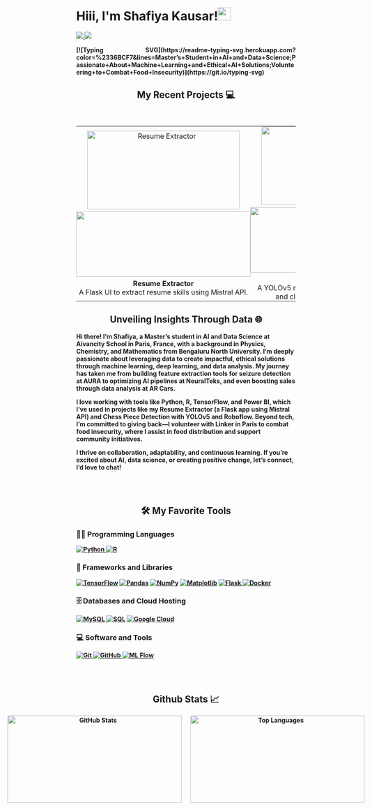 <!-- ///////// NAME AND BADGES ///////// -->
<p>
  <h1 align="justify"><b>Hiii, I'm Shafiya Kausar!<img src="https://media.giphy.com/media/hvRJCLFzcasrR4ia7z/giphy.gif" width="30px"></h1>
   <p align="justify">
      <a href="https://linkedin.com/in/kausarshafiya">
        <img src="https://img.shields.io/badge/linkedin-%230077B5.svg?&style=for-the-badge&logo=linkedin&logoColor=white" />
      </a> 
      <a href="https://github.com/Shafiya0101" target="_blank">
        <img src="https://img.shields.io/badge/GitHub-%2312100E.svg?&style=for-the-badge&logo=github&logoColor=white" />
      </a>
   </p>
</p>

<!-- ///////// ANIMATED BIO TEXT ///////// -->
<p align="justify">[![Typing SVG](https://readme-typing-svg.herokuapp.com?color=%2336BCF7&lines=Master’s+Student+in+AI+and+Data+Science;Passionate+About+Machine+Learning+and+Ethical+AI+Solutions;Volunteering+to+Combat+Food+Insecurity)](https://git.io/typing-svg)
</p>

<!-- ///////// PROJECTS SECTION ///////// -->
<h2 align="center">My Recent Projects 💻</h2>
<br />

<!-- Table layout for 3 projects -->
<table align="center">
  <tr>
    <!-- Project 1 -->
    <td align="center" style="padding: 0px;">
      <img src="./resume-extractor.png" alt="Resume Extractor" width="350" height="180" style="margin-bottom: 5px;" />
      <a href="https://github.com/Shafiya0101" target="_blank">
        <img src="https://github-readme-stats.vercel.app/api/pin/?username=Shafiya0101&repo=Resume-Extractor&theme=tokyonight" width="400" height="150" style="margin-bottom: 5px;" />
      </a>
      <p style="margin: 0; font-weight: bold;">Resume Extractor</p>
      <p style="margin: 0;">A Flask UI to extract resume skills using Mistral API.</p>
    </td>
    <!-- Project 2 -->
    <td align="center" style="padding: 0px;">
      <img src="./chess-detection.png" alt="Chess Piece Detection" width="350" height="180" style="margin-bottom: 5px;" />
      <a href="https://github.com/Shafiya0101/Chess-Piece-Detection" target="_blank">
        <img src="https://github-readme-stats.vercel.app/api/pin/?username=Shafiya0101&repo=Chess-Piece-Detection&theme=tokyonight" width="400" height="150" style="margin-bottom: 5px;" />
      </a>
      <p style="margin: 0; font-weight: bold;">Chess Piece Detection</p>
      <p style="margin: 0;">A YOLOv5 model trained with Roboflow to detect and classify chess pieces in real time.</p>
    </td>
    <!-- Project 3 -->
    <td align="center" style="padding: 0px;">
      <img src="./credit-card-analysis.png" alt="Credit Card Analysis Dashboards" width="350" height="180" style="margin-bottom: 5px;" />
      <a href="https://github.com/Shafiya0101" target="_blank">
        <img src="https://github-readme-stats.vercel.app/api/pin/?username=Shafiya0101&repo=Credit-Card-Analysis&theme=tokyonight" width="400" height="150" style="margin-bottom: 5px;" />
      </a>
      <p style="margin: 0; font-weight: bold;">Credit Card Analysis Dashboards</p>
      <p style="margin: 0;">Power BI dashboards for analyzing revenue trends and customer insights.</p>
    </td>
  </tr>
</table>

<!-- ///////// ABOUT ME ///////// -->  
<h2 align="center">Unveiling Insights Through Data 🌐</h2>
<p>
   Hi there! I’m Shafiya, a Master’s student in AI and Data Science at Aivancity School in Paris, France, with a background in Physics, Chemistry, and Mathematics from Bengaluru North University. I’m deeply passionate about leveraging data to create impactful, ethical solutions through machine learning, deep learning, and data analysis. My journey has taken me from building feature extraction tools for seizure detection at AURA to optimizing AI pipelines at NeuralTeks, and even boosting sales through data analysis at AR Cars.

   I love working with tools like Python, R, TensorFlow, and Power BI, which I’ve used in projects like my **Resume Extractor** (a Flask app using Mistral API) and **Chess Piece Detection** with YOLOv5 and Roboflow. Beyond tech, I’m committed to giving back—I volunteer with Linker in Paris to combat food insecurity, where I assist in food distribution and support community initiatives.

   I thrive on collaboration, adaptability, and continuous learning. If you’re excited about AI, data science, or creating positive change, let’s connect, I’d love to chat! 
</p>

<br>
<br>

<!-- ///////// LANGUAGES AND TOOLS ///////// -->  
<h2 align="center">🛠️ My Favorite Tools</h2>

<!-- Programming Languages -->
<h3 align="left">👨‍💻 Programming Languages</h3>
<p>
  <a href="https://www.python.org/" target="_blank">
    <img alt="Python" src="https://img.shields.io/badge/Python-%2314354C.svg?logo=python&logoColor=white">
  </a>
  <a href="https://www.r-project.org/" target="_blank">
    <img alt="R" src="https://img.shields.io/badge/R-%23276DC3.svg?logo=R&logoColor=white">
  </a>
</p>

<!-- Frameworks and Libraries -->
<h3 align="left">🧰 Frameworks and Libraries</h3>
<p>
  <a href="#"><img alt="TensorFlow" src="https://img.shields.io/badge/TensorFlow-%23FF6F00.svg?logo=TensorFlow&logoColor=white"></a>
  <a href="#"><img alt="Pandas" src="https://img.shields.io/badge/Pandas-%23150458.svg?logo=pandas&logoColor=white"></a>
  <a href="#"><img alt="NumPy" src="https://img.shields.io/badge/NumPy-%23013243.svg?logo=numpy&logoColor=white"></a>
  <a href="#"><img alt="Matplotlib" src="https://img.shields.io/badge/Matplotlib-%230076B5.svg?logo=python&logoColor=white"></a>
  <a href="https://flask.palletsprojects.com/" target="_blank">
    <img alt="Flask" src="https://img.shields.io/badge/Flask-%23000.svg?logo=flask&logoColor=white">
  </a>
  <a href="https://www.docker.com/" target="_blank">
    <img alt="Docker" src="https://img.shields.io/badge/Docker-%232496ED.svg?logo=docker&logoColor=white">
  </a>
</p>

<!-- Databases and Cloud Hosting -->
<h3 align="left">🗄️ Databases and Cloud Hosting</h3>
<p>
  <a href="https://www.mysql.com/" target="_blank">
    <img alt="MySQL" src="https://img.shields.io/badge/MySQL-00000F?logo=mysql&logoColor=white">
  </a>
  <a href="#"><img alt="SQL" src="https://img.shields.io/badge/SQL-%23025E8C.svg?logo=amazon-dynamodb&logoColor=white"></a>
  <a href="https://cloud.google.com/" target="_blank">
    <img alt="Google Cloud" src="https://img.shields.io/badge/Google_Cloud-%234285F4.svg?logo=google-cloud&logoColor=white">
  </a>
  <a href="https://azure.microsoft.com/",
    <img alt="Microsoft Azure" src="https://img.shields.io/badge/Microsoft_Azure-0089D6?logo=microsoft-azure&logoColor=white">
  </a>
</p>

<!-- Software and Tools -->
<h3 align="left">💻 Software and Tools</h3>
<p>
  <a href="https://git-scm.com/" target="_blank">
    <img alt="Git" src="https://img.shields.io/badge/Git-%23F05033.svg?logo=git&logoColor=white">
  </a>
  <a href="https://github.com/" target="_blank">
    <img alt="GitHub" src="https://img.shields.io/badge/GitHub-%2312100E.svg?logo=github&logoColor=white">
  </a>
  <a href="#"><img alt="ML Flow" src="https://img.shields.io/badge/ML_Flow-%2300BFFF.svg?logo=mlflow&logoColor=white"></a>
</p>

<br>
<br>

<!-- ///////// GITHUB STATS ///////// -->
<h2 align="center">Github Stats 📈</h2>

<div align="center" style="display: flex; flex-direction: row; justify-content: center; gap: 20px;">
  <a href="https://github.com/Shafiya0101">
    <img 
      src="https://github-readme-stats.vercel.app/api?username=Shafiya0101&hide=java,html,tex&title_color=ffffff&text_color=c9cacc&icon_color=2bbc8a&bg_color=1d1f21&langs_count=3" 
      alt="GitHub Stats" 
      width="400"
      height="200" 
    />
  </a>
  <a href="https://github.com/Shafiya0101">
    <img 
      src="https://github-readme-stats.vercel.app/api/top-langs/?username=Shafiya0101&hide=html,tex&title_color=ffffff&text_color=c9cacc&icon_color=2bbc8a&bg_color=1d1f21&langs_count=3" 
      alt="Top Languages" 
      width="400"
      height="200" 
    />
  </a>
</div>
